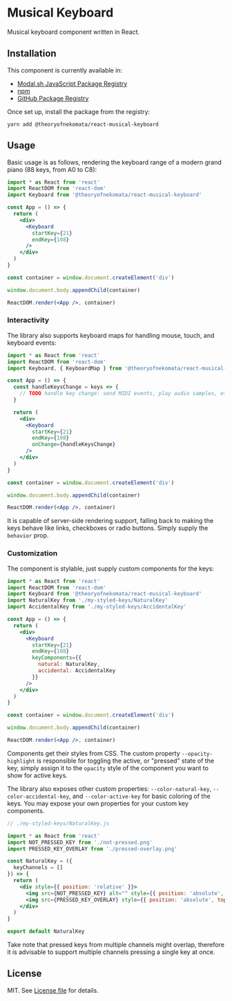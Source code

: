# Musical Keyboard

Musical keyboard component written in React.

## Installation

This component is currently available in:

* [Modal.sh JavaScript Package Registry](https://js.pack.modal.sh)
* [npm](https://npmjs.com)
* [GitHub Package Registry](https://npm.pkg.github.com)

Once set up, install the package from the registry:

```shell script
yarn add @theoryofnekomata/react-musical-keyboard
```

## Usage

Basic usage is as follows, rendering the keyboard range of a modern grand piano (88 keys, from A0 to C8):

```jsx harmony
import * as React from 'react'
import ReactDOM from 'react-dom'
import Keyboard from '@theoryofnekomata/react-musical-keyboard'

const App = () => {
  return (
    <div>
      <Keyboard
        startKey={21}
        endKey={108}
      />
    </div>
  )
}

const container = window.document.createElement('div')

window.document.body.appendChild(container)

ReactDOM.render(<App />, container)
```

### Interactivity

The library also supports keyboard maps for handling mouse, touch, and keyboard events:

```jsx harmony
import * as React from 'react'
import ReactDOM from 'react-dom'
import Keyboard, { KeyboardMap } from '@theoryofnekomata/react-musical-keyboard'

const App = () => {
  const handleKeysChange = keys => {
    // TODO handle key change: send MIDI events, play audio samples, etc.
  }

  return (
    <div>
      <Keyboard
        startKey={21}
        endKey={108}
        onChange={handleKeysChange}
      />
    </div>
  )
}

const container = window.document.createElement('div')

window.document.body.appendChild(container)

ReactDOM.render(<App />, container)
```

It is capable of server-side rendering support, falling back to making the keys behave like links, checkboxes or radio buttons. Simply supply the `behavior` prop.

### Customization

The component is stylable, just supply custom components for the keys:

```jsx harmony
import * as React from 'react'
import ReactDOM from 'react-dom'
import Keyboard from '@theoryofnekomata/react-musical-keyboard'
import NaturalKey from './my-styled-keys/NaturalKey'
import AccidentalKey from './my-styled-keys/AccidentalKey'

const App = () => {
  return (
    <div>
      <Keyboard
        startKey={21}
        endKey={108}
        keyComponents={{
          natural: NaturalKey,
          accidental: AccidentalKey
        }}
      />
    </div>
  )
}

const container = window.document.createElement('div')

window.document.body.appendChild(container)

ReactDOM.render(<App />, container)
```

Components get their styles from CSS. The custom property `--opacity-highlight` is responsible for toggling the active, or "pressed" state of the key, simply assign it to the `opacity` style of the component you want to show for active keys.

The library also exposes other custom properties: `--color-natural-key`, `--color-accidental-key`, and `--color-active-key` for basic coloring of the keys. You may expose your own properties for your custom key components.

```jsx harmony
// ./my-styled-keys/NaturalKey.js

import * as React from 'react'
import NOT_PRESSED_KEY from './not-pressed.png'
import PRESSED_KEY_OVERLAY from './pressed-overlay.png'

const NaturalKey = ({
  keyChannels = []
}) => {
  return (
    <div style={{ position: 'relative' }}>
      <img src={NOT_PRESSED_KEY} alt="" style={{ position: 'absolute', top: 0, left: 0, }} />
      <img src={PRESSED_KEY_OVERLAY} style={{ position: 'absolute', top: 0, left: 0, opacity: 'var(--opacity-highlight)', }} alt="" />
    </div>
  )
}

export default NaturalKey
```

Take note that pressed keys from multiple channels might overlap, therefore it is advisable to support multiple channels pressing a single key at once.

## License

MIT. See [License file](./LICENSE) for details.
